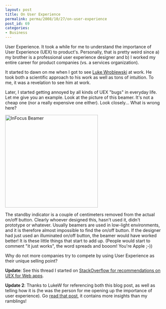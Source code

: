 ```yaml
---
layout: post
title: On User Experience
permalink: perma/2008/10/27/on-user-experience
post_id: 69
categories: 
- Business
---
```


User Experience. It took a while for me to understand the importance of User
Experience (UEX) to product's. Personally, that is pretty weird since a) my
brother is a professional user experience designer and b) I worked my entire
career for product companies (vs. a services organization). 

It started to dawn on me when I got to see <a href="http://www.lukew.com/">Luke
Wroblewski</a> at work. He took both a scientific approach to his work as well
as tons of intuition. To me, it was a revelation to see him at work.

Later, I started getting annoyed by all kinds of UEX "bugs" in everyday life.
Let me give you an example. Look at the picture of this beamer. It's not a
cheap one (nor a really expensive one either). Look closely... What is wrong
here?

<a href="{{site.baseurl}}/wp-content/picture-004.jpg"><img src="{{site.baseurl}}/wp-content/picture-004-300x300.jpg" alt="InFocus Beamer" title="InFocus Beamer" width="300" height="300" /></a>

The standby indicator is a couple of centimeters removed from the actual on/off
button. Clearly whoever designed this, hasn't used it, didn't prototype or
whatever. Usually beamers are used in low-light environments, and it is
therefore almost impossible to find the on/off button. If the designer had just
used an illuminated on/off button, the beamer would have worked better! It is
these little things that start to add up. (People would start to comment "it
just works", the word spreads and booom! You're Apple ;-))

Why do not more companies try to compete by using User Experience as their
unique selling point?

**Update**: See this thread I started on <a
href="http://stackoverflow.com/questions/249935/what-are-great-specific-usability-guidelines">StackOverflow
for recommendations on UEX for Web apps</a>.

**Update 2**: Thanks to LukeW for referencing both this blog post, as well as
telling how it is (he was the person for me opening up the importance of user
experience). Go <a href="http://dev.uxmatters.com/MT/archives/000344.php">read
that post</a>, it contains more insights than my ramblings!
